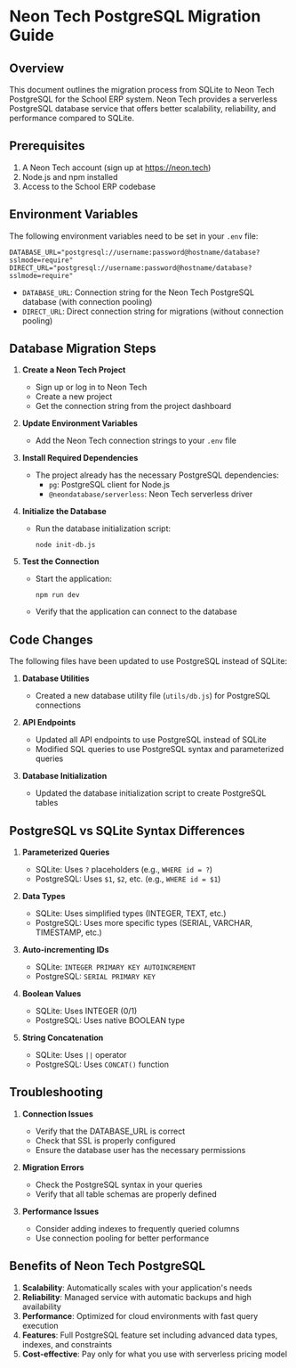 # Neon Tech PostgreSQL Migration Guide

## Overview

This document outlines the migration process from SQLite to Neon Tech PostgreSQL for the School ERP system. Neon Tech provides a serverless PostgreSQL database service that offers better scalability, reliability, and performance compared to SQLite.

## Prerequisites

1. A Neon Tech account (sign up at https://neon.tech)
2. Node.js and npm installed
3. Access to the School ERP codebase

## Environment Variables

The following environment variables need to be set in your `.env` file:

```
DATABASE_URL="postgresql://username:password@hostname/database?sslmode=require"
DIRECT_URL="postgresql://username:password@hostname/database?sslmode=require"
```

- `DATABASE_URL`: Connection string for the Neon Tech PostgreSQL database (with connection pooling)
- `DIRECT_URL`: Direct connection string for migrations (without connection pooling)

## Database Migration Steps

1. **Create a Neon Tech Project**
   - Sign up or log in to Neon Tech
   - Create a new project
   - Get the connection string from the project dashboard

2. **Update Environment Variables**
   - Add the Neon Tech connection strings to your `.env` file

3. **Install Required Dependencies**
   - The project already has the necessary PostgreSQL dependencies:
     - `pg`: PostgreSQL client for Node.js
     - `@neondatabase/serverless`: Neon Tech serverless driver

4. **Initialize the Database**
   - Run the database initialization script:
     ```
     node init-db.js
     ```

5. **Test the Connection**
   - Start the application:
     ```
     npm run dev
     ```
   - Verify that the application can connect to the database

## Code Changes

The following files have been updated to use PostgreSQL instead of SQLite:

1. **Database Utilities**
   - Created a new database utility file (`utils/db.js`) for PostgreSQL connections

2. **API Endpoints**
   - Updated all API endpoints to use PostgreSQL instead of SQLite
   - Modified SQL queries to use PostgreSQL syntax and parameterized queries

3. **Database Initialization**
   - Updated the database initialization script to create PostgreSQL tables

## PostgreSQL vs SQLite Syntax Differences

1. **Parameterized Queries**
   - SQLite: Uses `?` placeholders (e.g., `WHERE id = ?`)
   - PostgreSQL: Uses `$1`, `$2`, etc. (e.g., `WHERE id = $1`)

2. **Data Types**
   - SQLite: Uses simplified types (INTEGER, TEXT, etc.)
   - PostgreSQL: Uses more specific types (SERIAL, VARCHAR, TIMESTAMP, etc.)

3. **Auto-incrementing IDs**
   - SQLite: `INTEGER PRIMARY KEY AUTOINCREMENT`
   - PostgreSQL: `SERIAL PRIMARY KEY`

4. **Boolean Values**
   - SQLite: Uses INTEGER (0/1)
   - PostgreSQL: Uses native BOOLEAN type

5. **String Concatenation**
   - SQLite: Uses `||` operator
   - PostgreSQL: Uses `CONCAT()` function

## Troubleshooting

1. **Connection Issues**
   - Verify that the DATABASE_URL is correct
   - Check that SSL is properly configured
   - Ensure the database user has the necessary permissions

2. **Migration Errors**
   - Check the PostgreSQL syntax in your queries
   - Verify that all table schemas are properly defined

3. **Performance Issues**
   - Consider adding indexes to frequently queried columns
   - Use connection pooling for better performance

## Benefits of Neon Tech PostgreSQL

1. **Scalability**: Automatically scales with your application's needs
2. **Reliability**: Managed service with automatic backups and high availability
3. **Performance**: Optimized for cloud environments with fast query execution
4. **Features**: Full PostgreSQL feature set including advanced data types, indexes, and constraints
5. **Cost-effective**: Pay only for what you use with serverless pricing model